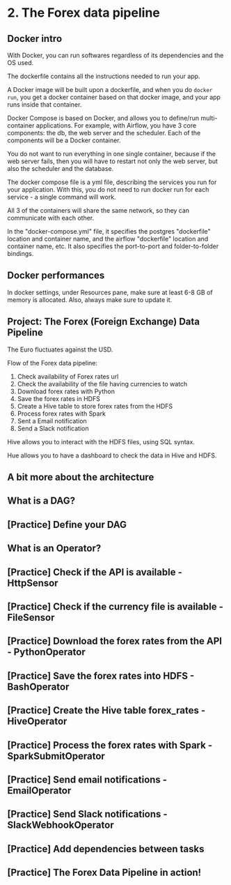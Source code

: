 # 2. The Forex data pipeline
## Docker intro
With Docker, you can run softwares regardless of its dependencies and the OS used. 

The dockerfile contains all the instructions needed to run your app. 

A Docker image will be built upon a dockerfile, and when you do `docker run`, you get a docker container based on that docker image, and your app runs inside that container. 

Docker Compose is based on Docker, and allows you to define/run multi-container applications. For example, with Airflow, you have 3 core components: the db, the web server and the scheduler. Each of the components will be a Docker container. 

You do not want to run everything in one single container, because if the web server fails, then you will have to restart not only the web server, but also the scheduler and the database. 

The docker compose file is a yml file, describing the services you run for your application. With this, you do not need to run docker run for each service - a single command will work. 

All 3 of the containers will share the same network, so they can communicate with each other. 

In the "docker-compose.yml" file, it specifies the postgres "dockerfile" location and container name, and the airflow "dockerfile" location and container name, etc. It also specifies the port-to-port and folder-to-folder bindings. 

## Docker performances
In docker settings, under Resources pane, make sure at least 6-8 GB of memory is allocated. Also, always make sure to update it. 

## Project: The Forex (Foreign Exchange) Data Pipeline
The Euro fluctuates against the USD. 

Flow of the Forex data pipeline:
1. Check availability of Forex rates url
2. Check the availability of the file having currencies to watch
3. Download forex rates with Python
4. Save the forex rates in HDFS
5. Create a Hive table to store forex rates from the HDFS
6. Process forex rates with Spark
7. Sent a Email notification
8. Send a Slack notification

Hive allows you to interact with the HDFS files, using SQL syntax.

Hue allows you to have a dashboard to check the data in Hive and HDFS. 

## A bit more about the architecture


## What is a DAG?


## [Practice] Define your DAG


## What is an Operator?


## [Practice] Check if the API is available - HttpSensor


## [Practice] Check if the currency file is available - FileSensor


## [Practice] Download the forex rates from the API - PythonOperator


## [Practice] Save the forex rates into HDFS - BashOperator


## [Practice] Create the Hive table forex_rates - HiveOperator


## [Practice] Process the forex rates with Spark - SparkSubmitOperator


## [Practice] Send email notifications - EmailOperator


## [Practice] Send Slack notifications - SlackWebhookOperator


## [Practice] Add dependencies between tasks


## [Practice] The Forex Data Pipeline in action!








